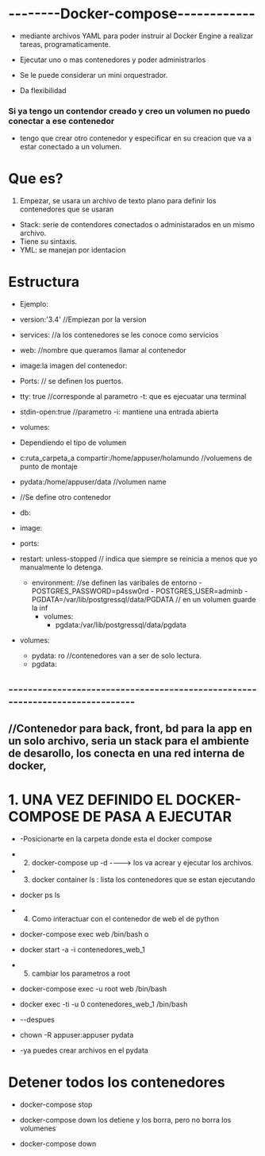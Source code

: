 
# --------Docker-compose------------
- mediante archivos YAML para poder instruir al Docker Engine a realizar tareas, programaticamente.

- Ejecutar uno o mas contenedores y poder administrarlos
- Se le puede considerar un mini orquestrador.
- Da flexibilidad

### Si ya tengo un contendor creado y creo un volumen no puedo conectar a ese contenedor
- tengo que crear otro contenedor y especificar en su creacion que va a estar conectado a un volumen.
# Que es? 
1. Empezar, se usara un archivo de texto plano para definir los contenedores que se usaran
- Stack: serie de contendores conectados o administarados en un mismo archivo.
- Tiene su sintaxis.
- YML: se manejan por identacion 

# Estructura
- Ejemplo:
- version:'3.4' //Empiezan por la version
- services: //a los contenedores se les conoce como servicios
- web: //nombre que queramos llamar al contenedor
- image:la imagen del contenedor: 
- Ports: // se definen los puertos.
- tty: true //corresponde al parametro -t: que es ejecuatar una terminal
- stdin-open:true //parametro -i: mantiene una entrada abierta
- volumes:
- Dependiendo el tipo de volumen
- c:ruta_carpeta_a compartir:/home/appuser/holamundo //voluemens de punto de montaje
- pydata:/home/appuser/data  //volumen name

- //Se define otro contenedor
- db:
- image:
- ports:
- restart: unless-stopped // indica que siempre se reinicia a menos que yo manualmente lo detenga.
  	- environment: //se definen las varibales de entorno
            - POSTGRES_PASSWORD=p4ssw0rd
            - POSTGRES_USER=adminb
            - PGDATA=/var/lib/postgressql/data/PGDATA // en un volumen guarde la inf 
        - volumes: 
            - pgdata:/var/lib/postgressql/data/pgdata
- volumes: 
    - pydata: ro //contenedores van a ser de solo lectura.
    - pgdata:
## -----------------------------------------------------------------------------

## //Contenedor para back, front, bd para la app en un solo archivo, seria un stack para el ambiente de desarollo, los conecta en una red interna de docker, 

# 1. UNA VEZ DEFINIDO EL DOCKER-COMPOSE DE PASA A EJECUTAR
- -Posicionarte en la carpeta donde esta el docker compose
- 2. docker-compose up -d ----> los va acrear y ejecutar los archivos.
- 3. docker container ls : lista los contenedores que se estan ejecutando
- docker ps ls

- 4. Como interactuar con el contenedor de web el de python
- docker-compose exec web /bin/bash o
- docker start -a -i contenedores_web_1


- 5. cambiar los parametros a root
- docker-compose exec -u root web /bin/bash

- docker exec -ti -u 0 contenedores_web_1 /bin/bash
- --despues
- chown -R appuser:appuser pydata

- -ya puedes crear archivos en el pydata

# Detener todos los contenedores
- docker-compose stop

- docker-compose down los detiene y los borra, pero no borra los volumenes

- docker-compose down 



	
